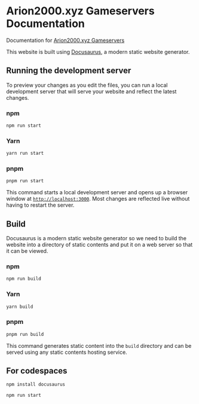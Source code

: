 # Arion2000.xyz Gameservers Documentation

Documentation for [Arion2000.xyz Gameservers](https://panel.arion2000.xyz)

This website is built using [Docusaurus](https://docusaurus.io/), a modern static website generator.

## Running the development server

To preview your changes as you edit the files, you can run a local development server that will serve your website and reflect the latest changes.

### npm

```sh
npm run start
```

### Yarn

```sh
yarn run start
```

### pnpm

```sh
pnpm run start
```

This command starts a local development server and opens up a browser window at [`http://localhost:3000`](http://localhost:3000). Most changes are reflected live without having to restart the server.

## Build

Docusaurus is a modern static website generator so we need to build the website into a directory of static contents and put it on a web server so that it can be viewed.

### npm

```sh
npm run build
```

### Yarn

```sh
yarn build
```

### pnpm

```sh
pnpm run build
```

This command generates static content into the `build` directory and can be served using any static contents hosting service.

## For codespaces

```sh
npm install docusaurus
```

```sh
npm run start
```
